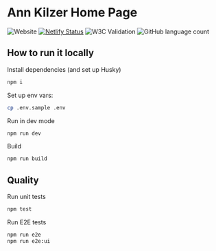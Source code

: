 # Ann Kilzer Home Page

![Website](https://img.shields.io/website?down_message=oh%20no&up_message=online&url=https%3A%2F%2Fannkilzer.net)
[![Netlify Status](https://api.netlify.com/api/v1/badges/63e0a5d5-f7b2-4ec6-874b-5e9702ec04bc/deploy-status)](https://app.netlify.com/sites/fluffy-pithivier-9c5fb6/deploys)
![W3C Validation](https://img.shields.io/w3c-validation/default?targetUrl=https%3A%2F%2Fannkilzer.net)
![GitHub language count](https://img.shields.io/github/languages/count/ann-kilzer/annkilzer.net.3)


## How to run it locally

Install dependencies (and set up Husky)
```sh
npm i
```

Set up env vars:
```sh
cp .env.sample .env
```

Run in dev mode
```sh
npm run dev
```

Build
```sh
npm run build
```

## Quality

Run unit tests
```sh
npm test
```

Run E2E tests
```sh
npm run e2e
npm run e2e:ui
```
